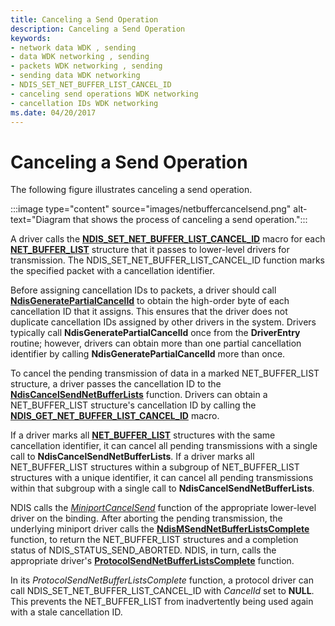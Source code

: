```yaml
---
title: Canceling a Send Operation
description: Canceling a Send Operation
keywords:
- network data WDK , sending
- data WDK networking , sending
- packets WDK networking , sending
- sending data WDK networking
- NDIS_SET_NET_BUFFER_LIST_CANCEL_ID
- canceling send operations WDK networking
- cancellation IDs WDK networking
ms.date: 04/20/2017
---
```


# Canceling a Send Operation





The following figure illustrates canceling a send operation.

:::image type="content" source="images/netbuffercancelsend.png" alt-text="Diagram that shows the process of canceling a send operation.":::

A driver calls the [**NDIS\_SET\_NET\_BUFFER\_LIST\_CANCEL\_ID**](/windows-hardware/drivers/ddi/ndis/nf-ndis-ndis_set_net_buffer_list_cancel_id) macro for each [**NET\_BUFFER\_LIST**](/windows-hardware/drivers/ddi/nbl/ns-nbl-net_buffer_list) structure that it passes to lower-level drivers for transmission. The NDIS\_SET\_NET\_BUFFER\_LIST\_CANCEL\_ID function marks the specified packet with a cancellation identifier.

Before assigning cancellation IDs to packets, a driver should call [**NdisGeneratePartialCancelId**](/windows-hardware/drivers/ddi/ndis/nf-ndis-ndisgeneratepartialcancelid) to obtain the high-order byte of each cancellation ID that it assigns. This ensures that the driver does not duplicate cancellation IDs assigned by other drivers in the system. Drivers typically call **NdisGeneratePartialCancelId** once from the **DriverEntry** routine; however, drivers can obtain more than one partial cancellation identifier by calling **NdisGeneratePartialCancelId** more than once.

To cancel the pending transmission of data in a marked NET\_BUFFER\_LIST structure, a driver passes the cancellation ID to the [**NdisCancelSendNetBufferLists**](/windows-hardware/drivers/ddi/ndis/nf-ndis-ndiscancelsendnetbufferlists) function. Drivers can obtain a NET\_BUFFER\_LIST structure's cancellation ID by calling the [**NDIS\_GET\_NET\_BUFFER\_LIST\_CANCEL\_ID**](/windows-hardware/drivers/ddi/ndis/nf-ndis-ndis_get_net_buffer_list_cancel_id) macro.

If a driver marks all [**NET\_BUFFER\_LIST**](/windows-hardware/drivers/ddi/nbl/ns-nbl-net_buffer_list) structures with the same cancellation identifier, it can cancel all pending transmissions with a single call to **NdisCancelSendNetBufferLists**. If a driver marks all NET\_BUFFER\_LIST structures within a subgroup of NET\_BUFFER\_LIST structures with a unique identifier, it can cancel all pending transmissions within that subgroup with a single call to **NdisCancelSendNetBufferLists**.

NDIS calls the [*MiniportCancelSend*](/windows-hardware/drivers/ddi/ndis/nc-ndis-miniport_cancel_send) function of the appropriate lower-level driver on the binding. After aborting the pending transmission, the underlying miniport driver calls the [**NdisMSendNetBufferListsComplete**](/windows-hardware/drivers/ddi/ndis/nf-ndis-ndismsendnetbufferlistscomplete) function, to return the NET\_BUFFER\_LIST structures and a completion status of NDIS\_STATUS\_SEND\_ABORTED. NDIS, in turn, calls the appropriate driver's [**ProtocolSendNetBufferListsComplete**](/windows-hardware/drivers/ddi/ndis/nc-ndis-protocol_send_net_buffer_lists_complete) function.

In its *ProtocolSendNetBufferListsComplete* function, a protocol driver can call NDIS\_SET\_NET\_BUFFER\_LIST\_CANCEL\_ID with *CancelId* set to **NULL**. This prevents the NET\_BUFFER\_LIST from inadvertently being used again with a stale cancellation ID.

 

